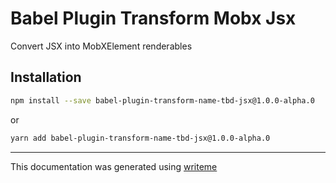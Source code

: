 # Babel Plugin Transform Mobx Jsx

Convert JSX into MobXElement renderables

## Installation

```bash
npm install --save babel-plugin-transform-name-tbd-jsx@1.0.0-alpha.0
```
or
```bash
yarn add babel-plugin-transform-name-tbd-jsx@1.0.0-alpha.0
```

---
This documentation was generated using [writeme](https://www.npmjs.com/package/@writeme/core)
